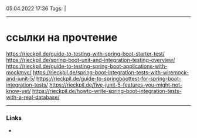 05.04.2022  17:36
Tags:  |
____

# ссылки на прочтение
https://rieckpil.de/guide-to-testing-with-spring-boot-starter-test/
https://rieckpil.de/spring-boot-unit-and-integration-testing-overview/
https://rieckpil.de/guide-to-testing-spring-boot-applications-with-mockmvc/
https://rieckpil.de/spring-boot-integration-tests-with-wiremock-and-junit-5/
https://rieckpil.de/guide-to-springboottest-for-spring-boot-integration-tests/
https://rieckpil.de/five-junit-5-features-you-might-not-know-yet/
https://rieckpil.de/howto-write-spring-boot-integration-tests-with-a-real-database/

____ 
### Links
-